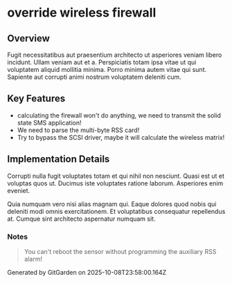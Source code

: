 # override wireless firewall

## Overview
Fugit necessitatibus aut praesentium architecto ut asperiores veniam libero incidunt. Ullam veniam aut et a. Perspiciatis totam ipsa vitae ut qui voluptatem aliquid mollitia minima. Porro minima autem vitae qui sunt. Sapiente aut corrupti animi nostrum voluptatem deleniti cum.

## Key Features
- calculating the firewall won't do anything, we need to transmit the solid state SMS application!
- We need to parse the multi-byte RSS card!
- Try to bypass the SCSI driver, maybe it will calculate the wireless matrix!

## Implementation Details
Corrupti nulla fugit voluptates totam et qui nihil non nesciunt. Quasi est ut et voluptas quos ut. Ducimus iste voluptates ratione laborum. Asperiores enim eveniet.
 Quia numquam vero nisi alias magnam qui. Eaque dolores quod nobis qui deleniti modi omnis exercitationem. Et voluptatibus consequatur repellendus at. Cumque sint architecto aspernatur numquam sit.

### Notes
> You can't reboot the sensor without programming the auxiliary RSS alarm!

Generated by GitGarden on 2025-10-08T23:58:00.164Z